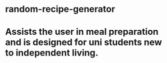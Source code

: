 # random-recipe-generator

# Assists the user in meal preparation and is designed for uni students new to independent living.


